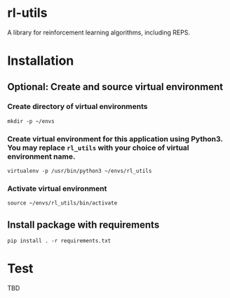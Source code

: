 # rl-utils
A library for reinforcement learning algorithms, including REPS.

# Installation

## Optional: Create and source virtual environment

### Create directory of virtual environments
`mkdir -p ~/envs`

### Create virtual environment for this application using Python3. You may replace `rl_utils` with your choice of virtual environment name.
`virtualenv -p /usr/bin/python3 ~/envs/rl_utils`

### Activate virtual environment
`source ~/envs/rl_utils/bin/activate`

## Install package with requirements
`pip install . -r requirements.txt`

# Test
TBD
